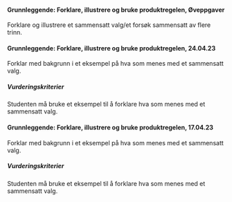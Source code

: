 #### Grunnleggende: Forklare, illustrere og bruke produktregelen,  Øveppgaver

Forklare og illustrere et sammensatt valg/et forsøk sammensatt av flere
trinn.

#### Grunnleggende: Forklare, illustrere og bruke produktregelen,  24.04.23

Forklar med bakgrunn i et eksempel på hva som menes med et sammensatt valg.

##### Vurderingskriterier

Studenten må bruke et eksempel til å forklare hva som menes med et sammensatt valg.

#### Grunnleggende: Forklare, illustrere og bruke produktregelen,  17.04.23

Forklar med bakgrunn i et eksempel på hva som menes med et sammensatt valg.

##### Vurderingskriterier

Studenten må bruke et eksempel til å forklare hva som menes med et sammensatt valg.

